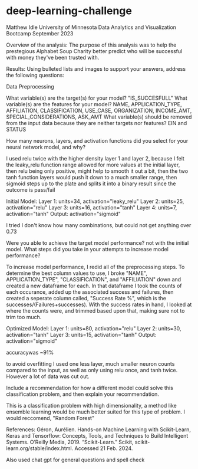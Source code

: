 # deep-learning-challenge
Matthew Idle
University of Minnesota Data Analytics and Visualization Bootcamp
September 2023

Overview of the analysis: The purpose of this analysis was to help the prestegious Alphabet Soup Charity better predict who will be successful with money they've been trusted with. 

Results: Using bulleted lists and images to support your answers, address the following questions:

Data Preprocessing

What variable(s) are the target(s) for your model? "IS_SUCCESFULL"
What variable(s) are the features for your model? NAME, APPLICATION_TYPE, AFFILIATION, CLASSIFICATION, USE_CASE, ORGANIZATION, INCOME_AMT, SPECIAL_CONSIDERATIONS, ASK_AMT
What variable(s) should be removed from the input data because they are neither targets nor features? EIN and STATUS

How many neurons, layers, and activation functions did you select for your neural network model, and why?

I used relu twice with the higher density layer 1 and layer 2, because I felt the leaky_relu function range allowed for more values at the initial layer, then relu being only positive, might help to smooth it out a bit, then the two tanh function layers would push it down to a much smaller range, then sigmoid steps up to the plate and splits it into a binary result since the outcome is pass/fail

Initial Model:
Layer 1: units=34, activation="leaky_relu"
Layer 2: units=25,  activation="relu"
Layer 3: units=16,  activation="tanh"
Layer 4: units=7,  activation="tanh"
Output: activation="sigmoid"

I tried I don't know how many combinations, but could not get anything over 0.73


Were you able to achieve the target model performance? not with the initial model.
What steps did you take in your attempts to increase model performance?

To increase model performance, I redid all of the preprocessing steps. To determine the best column values to use, I broke "NAME", APPLICATION_TYPE", "CLASSIFICATION", and "AFFILIATION" down and created a new dataframe for each. In that dataframe I took the counts of each occurance, added up the associated success and failures, then created a 
seperate column called, "Success Rate %", which is the successes/(Failures+successes). With the success rates in hand, I looked at where the counts were, and trimmed based upon that, making sure not to trim too much.

Optimized Model:
Layer 1: units=80, activation="relu"
Layer 2: units=30,  activation="tanh"
Layer 3: units=15,  activation="tanh"
Output: activation="sigmoid"

accuracywas ~91%

to avoid overfitting I used one less layer, much smaller neuron counts compared to the input, as well as only using relu once, and tanh twice. However a lot of data was cut out.

Include a recommendation for how a different model could solve this classification problem, and then explain your recommendation.

This is a classification problem with high dimensionality, a method like ensemble learning would be much better suited for this type of problem. I would reccomend, "Random Forest"


References:
Géron, Aurélien. Hands-on Machine Learning with Scikit-Learn, Keras and Tensorflow: Concepts, Tools, and Techniques to Build Intelligent Systems. O’Reilly Media, 2019. 
 “Scikit-Learn.” Scikit, scikit-learn.org/stable/index.html. Accessed 21 Feb. 2024. 
 
Also used chat gpt for general questions and spell check
